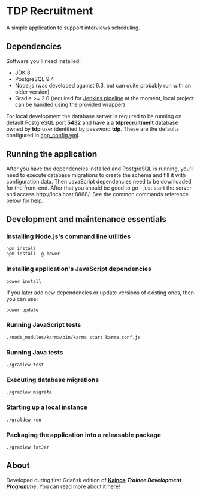 TDP Recruitment
===============

A simple application to support interviews scheduling.

## Dependencies

Software you'll need installed:
- JDK 8
- PostgreSQL 9.4
- Node.js (was developed against 6.3, but can quite probably run with an older version)
- Gradle >= 2.0 (required for [Jenkins pipeline](https://jenkins.io/doc/pipeline/) at the moment, local project can be handled using the provided wrapper)

For local development the database server is required to be running on default PostgreSQL port **5432** and have a a **tdprecruitment** database owned by **tdp** user identified by password **tdp**. These are the defaults configured in [app_config.yml](src/main/resources/app_config.yml).

## Running the application

After you have the dependencies installed and PostgreSQL is running, you'll need to execute database migrations to create the schema and fill it with configuration data. Then JavaScript dependencies need to be downloaded for the front-end. After that you should be good to go - just start the server and access http://localhost:8888/. See the common commands reference below for help.

## Development and maintenance essentials

### Installing Node.js's command line utilities

```
npm install
npm install -g bower
```

### Installing application's JavaScript dependencies

```
bower install
```
If you later add new dependencies or update versions of existing ones, then you can use:
```
bower update
```

### Running JavaScript tests

```
./node_modules/karma/bin/karma start karma.conf.js
```

### Running Java tests

```
./gradlew test
```

### Executing database migrations

```
./gradlew migrate
```

### Starting up a local instance

```
./graldew run
```

### Packaging the application into a releasable package

```
./gradlew fatJar
```

## About

Developed during first Gdańsk edition of [**Kainos**](https://www.kainos.pl/) **_Trainee Development Programme_**. You can read more about it [here](https://www.kainos.com/training-in-kainos/)!
